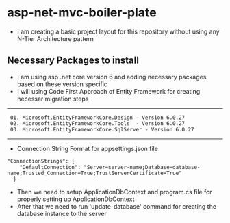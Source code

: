 # asp-net-mvc-boiler-plate
* I am creating a basic project layout for this repository without using any N-Tier Architecture pattern

## Necessary Packages to install 
- I am using asp .net core version 6 and adding necessary packages based on these version specific
- I will using Code First Approach of Entity Framework for creating necessar migration steps
---
```
 01. Microsoft.EntityFrameworkCore.Design - Version 6.0.27
 02. Microsoft.EntityFrameworkCore.Tools  - Version 6.0.27
 03. Microsoft.EntityFrameworkCore.SqlServer - Version 6.0.27
```

---
* Connection String Format for appsettings.json file
```
"ConnectionStrings": {
    "DefaultConnection": "Server=server-name;Database=database-name;Trusted_Connection=True;TrustServerCertificate=True"
  }
```

* Then we need to setup ApplicationDbContext and program.cs file for properly setting up ApplicationDbContext
* After that we need to run 'update-database' command for creating the database instance to the server
